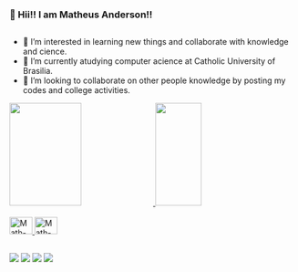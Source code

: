 ### 👋 Hii!! I am Matheus Anderson!!
##
- 👀 I’m interested in learning new things and collaborate with knowledge and cience.
- 🌱 I’m currently atudying computer acience at Catholic University of Brasilia.
- 💞️ I’m looking to collaborate on other people knowledge by posting my codes and college activities.

<div>
    <a href="https://github.com/AnderMath7">
    <img height="180em" width="50%" src="https://github-readme-stats.vercel.app/api?username=AnderMath7&show_icons=true&theme=tokyonight">
    <img height="180em" width="40%" src="https://github-readme-stats.vercel.app/api/top-langs/?username=AnderMath7&layout=compact&theme=tokyonight">
</div>

<div style="display: inline_block"><br>
  <img aligne="center" alt="Math-C" height="30" width="40" src="https://cdn.jsdelivr.net/gh/devicons/devicon/icons/c/c-original.svg" />
  <img aligne="center" alt="Math-C" height="30" width="40" src="https://cdn.jsdelivr.net/gh/devicons/devicon/icons/html5/html5-original.svg" />
</div>

##

<div>
  <a href="mailto:matheusanderson7@gmail.com" target="blank"><img src="https://img.shields.io/badge/Gmail-D14836?style=for-the-badge&logo=gmail&logoColor=white" target="blank"></a>
  <a href="https://www.linkedin.com/in/matheus-anderson-7a24b620a/" target="blank"><img src="https://img.shields.io/badge/LinkedIn-0077B5?style=for-the-badge&logo=linkedin&logoColor=whit" target="blank"></a>
  <a href="https://www.facebook.com/profile.php?id=100010364616264" target="blank"><img src="https://img.shields.io/badge/Facebook-1877F2?style=for-the-badge&logo=facebook&logoColor=white" target="blank"></a>
  <a href="https://www.instagram.com/matheusanderson7/" target="blank"><img src="https://img.shields.io/badge/Instagram-E4405F?style=for-the-badge&logo=instagram&logoColor=white" target="blank"></a>
</div>
